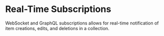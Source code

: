 # Real-Time Subscriptions

WebSocket and GraphQL subscriptions allows for real-time notification of item creations, edits, and deletions in a collection. 

<Card
  title="WebSockets"
  h="2"
  text="Learn how to subscribe to changes using WebSockets."
  url="/guides/real-time/subscriptions/websockets" />